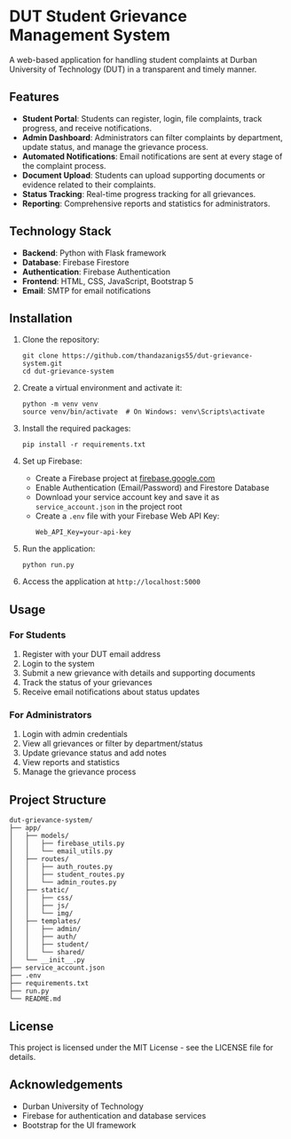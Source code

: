 # DUT Student Grievance Management System

A web-based application for handling student complaints at Durban University of Technology (DUT) in a transparent and timely manner.

## Features

- **Student Portal**: Students can register, login, file complaints, track progress, and receive notifications.
- **Admin Dashboard**: Administrators can filter complaints by department, update status, and manage the grievance process.
- **Automated Notifications**: Email notifications are sent at every stage of the complaint process.
- **Document Upload**: Students can upload supporting documents or evidence related to their complaints.
- **Status Tracking**: Real-time progress tracking for all grievances.
- **Reporting**: Comprehensive reports and statistics for administrators.

## Technology Stack

- **Backend**: Python with Flask framework
- **Database**: Firebase Firestore
- **Authentication**: Firebase Authentication
- **Frontend**: HTML, CSS, JavaScript, Bootstrap 5
- **Email**: SMTP for email notifications

## Installation

1. Clone the repository:
   ```
   git clone https://github.com/thandazanigs55/dut-grievance-system.git
   cd dut-grievance-system
   ```

2. Create a virtual environment and activate it:
   ```
   python -m venv venv
   source venv/bin/activate  # On Windows: venv\Scripts\activate
   ```

3. Install the required packages:
   ```
   pip install -r requirements.txt
   ```

4. Set up Firebase:
   - Create a Firebase project at [firebase.google.com](https://firebase.google.com)
   - Enable Authentication (Email/Password) and Firestore Database
   - Download your service account key and save it as `service_account.json` in the project root
   - Create a `.env` file with your Firebase Web API Key:
     ```
     Web_API_Key=your-api-key
     ```

5. Run the application:
   ```
   python run.py
   ```

6. Access the application at `http://localhost:5000`

## Usage

### For Students

1. Register with your DUT email address
2. Login to the system
3. Submit a new grievance with details and supporting documents
4. Track the status of your grievances
5. Receive email notifications about status updates

### For Administrators

1. Login with admin credentials
2. View all grievances or filter by department/status
3. Update grievance status and add notes
4. View reports and statistics
5. Manage the grievance process

## Project Structure

```
dut-grievance-system/
├── app/
│   ├── models/
│   │   ├── firebase_utils.py
│   │   └── email_utils.py
│   ├── routes/
│   │   ├── auth_routes.py
│   │   ├── student_routes.py
│   │   └── admin_routes.py
│   ├── static/
│   │   ├── css/
│   │   ├── js/
│   │   └── img/
│   ├── templates/
│   │   ├── admin/
│   │   ├── auth/
│   │   ├── student/
│   │   └── shared/
│   └── __init__.py
├── service_account.json
├── .env
├── requirements.txt
├── run.py
└── README.md
```

## License

This project is licensed under the MIT License - see the LICENSE file for details.

## Acknowledgements

- Durban University of Technology
- Firebase for authentication and database services
- Bootstrap for the UI framework 